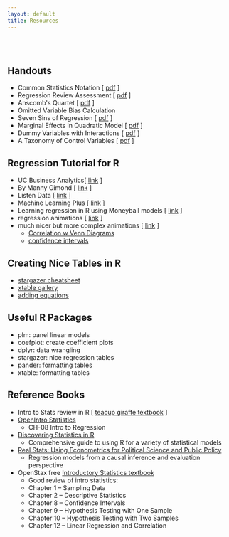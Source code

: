 ```yaml
---
layout: default
title: Resources
---
```


<div class = "uk-container uk-container-small">
  
<br><br>

## Handouts 

* Common Statistics Notation [ [pdf](https://github.com/DS4PS/cpp-523-fall-2019/raw/master/handouts/Common-Statistics-Notation.pdf) ] 
* Regression Review Assessment  [ [pdf](https://github.com/DS4PS/cpp-523-fall-2019/raw/master/handouts/Regression-Review-Self-Test.pdf) ]
* Anscomb's Quartet  [ [pdf](https://github.com/DS4PS/cpp-523-fall-2019/raw/master/handouts/Anscombes-Quartet.pdf) ]
* Omitted Variable Bias Calculation  
* Seven Sins of Regression  [ [pdf](https://github.com/DS4PS/cpp-523-fall-2019/raw/master/handouts/Seven-Sins-of-Regression-Analysis.pdf) ]
* Marginal Effects in Quadratic Model  [ [pdf](https://github.com/DS4PS/cpp-523-fall-2019/raw/master/handouts/Marginal-Effects-in-Quadratic-Regression-Models.pdf) ]
* Dummy Variables with Interactions  [ [pdf](https://github.com/DS4PS/cpp-523-fall-2019/raw/master/handouts/Regression-with-Interaction-Effects.pdf) ]  
* A Taxonomy of Control Variables [ [pdf](https://github.com/DS4PS/cpp-523-fall-2019/raw/master/lectures/taxonomy-of-control-variables.pdf) ]  


## Regression Tutorial for R

* UC Business Analytics[ [link](https://uc-r.github.io/linear_regression) ]
* By Manny Gimond [ [link](http://mgimond.github.io/Stats-in-R/regression.html) ]
* Listen Data [ [link](https://www.listendata.com/2015/09/linear-regression-with-r.html) ]
* Machine Learning Plus [ [link](https://www.machinelearningplus.com/machine-learning/complete-introduction-linear-regression-r/) ]
* Learning regression in R using Moneyball models [ [link](https://towardsdatascience.com/linear-regression-moneyball-part-1-b93b3b9f5b53) ]
* regression animations [ [link](https://github.com/lecy/regression-simulations) ]
* much nicer but more complex animations [ [link](https://rpsychologist.com/archives) ]
  - [Correlation w Venn Diagrams](https://rpsychologist.com/d3/correlation/)
  - [confidence intervals](https://rpsychologist.com/d3/CI/)
  

## Creating Nice Tables in R

* [stargazer cheatsheet](https://www.jakeruss.com/cheatsheets/stargazer/)
* [xtable gallery](https://cran.r-project.org/web/packages/xtable/vignettes/xtableGallery.pdf) 
* [adding equations](https://datalorax.github.io/equatiomatic/)  


## Useful R Packages

* plm: panel linear models 
* coefplot: create coefficient plots 
* dplyr: data wrangling 
* stargazer: nice regression tables 
* pander: formatting tables 
* xtable: formatting tables 


## Reference Books

* Intro to Stats review in R [ [teacup giraffe textbook](https://tinystats.github.io/teacups-giraffes-and-statistics/) ]
* [OpenIntro Statistics](https://github.com/DS4PS/cpp-523-fall-2019/raw/master/pubs/openintro-statistics-sample.pdf)
  - CH-08 Intro to Regression 
* [Discovering Statistics in R](https://www.amazon.com/Discovering-Statistics-Using-Andy-Field/dp/1446200469)
  - Comprehensive guide to using R for a variety of statistical models 
* [Real Stats: Using Econometrics for Political Science and Public Policy](https://www.amazon.com/Real-Stats-Econometrics-Political-Science/dp/0199981949) 
  - Regression models from a causal inference and evaluation perspective
* OpenStax free [Introductory Statistics textbook](https://cnx.org/contents/30189442-6998-4686-ac05-ed152b91b9de) 
  - Good review of intro statistics:
  - Chapter 1 – Sampling Data
  - Chapter 2 – Descriptive Statistics
  - Chapter 8 – Confidence Intervals
  - Chapter 9 – Hypothesis Testing with One Sample
  - Chapter 10 – Hypothesis Testing with Two Samples
  - Chapter 12 – Linear Regression and Correlation

 


</div>
<br><br><br>

